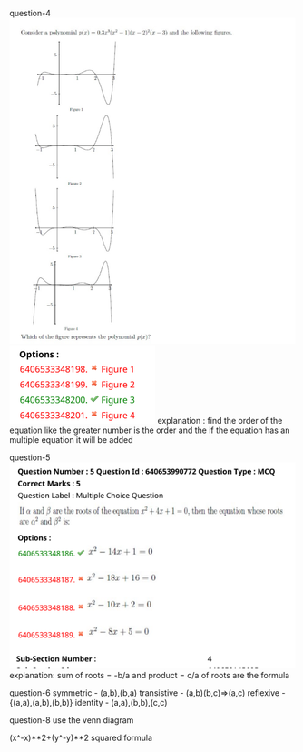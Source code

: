 question-4
![alt text](image.png)
![alt text](image-1.png)
explanation : find the order of the equation like the greater number is the order and the if the equation has an multiple equation it will be added


question-5
![alt text](image-2.png)
explanation:
sum of roots = -b/a and product = c/a of roots are the formula 


question-6
symmetric - (a,b),(b,a)
transistive - (a,b)(b,c)=>(a,c)
reflexive - {(a,a),(a,b),(b,b)}
identity - (a,a),(b,b),(c,c)


question-8
use the venn diagram


(x^-x)**2+(y^-y)**2
squared formula